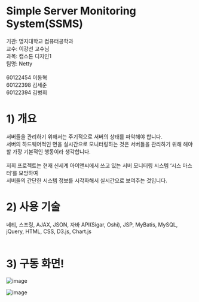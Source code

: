 # Simple Server Monitoring System(SSMS)

기관: 명지대학교 컴퓨터공학과
<br>
교수: 이강선 교수님
<br>
과목: 캡스톤 디자인1
<br>
팀명: Netty
<br>
<br>
60122454 이동혁
<br>
60122398 김세준
<br>
60122394 김병희
<br>

# 1) 개요
서버들을 관리하기 위해서는 주기적으로 서버의 상태를 파악해야 합니다.
<br>
서버의 하드웨어적인 면을 실시간으로 모니터링하는 것은 서버들을 관리하기 위해 해야할 가장 기본적인 행동이라 생각합니다.
<br>
<br>
저희 프로젝트는 현재 신세계 아이앤씨에서 쓰고 있는 서버 모니터링 시스템 ‘시스 마스터’를 모방하여
<br>
서버들의 간단한 시스템 정보를 시각화해서 실시간으로 보여주는 것입니다.

# 2) 사용 기술
네티, 스프링, AJAX, JSON, 자바 API(Sigar, Oshi), JSP, MyBatis, MySQL, jQuery, HTML, CSS, D3.js, Chart.js
<br>
<br>

# 3) 구동 화면!
![image](https://user-images.githubusercontent.com/15026049/26915239-3d8b0556-4c60-11e7-8ddf-ec52c13d2e27.png)

![image](https://user-images.githubusercontent.com/15026049/26915242-40c8a110-4c60-11e7-82bc-94995ab0deb9.png)

